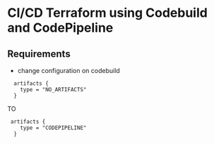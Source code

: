 # CI/CD Terraform using Codebuild and CodePipeline

## Requirements

- change configuration on codebuild 
```
  artifacts {
    type = "NO_ARTIFACTS"
  }
```

TO

```
 artifacts {
    type = "CODEPIPELINE"
  }
```